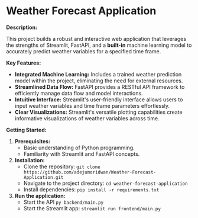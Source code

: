 # Weather Forecast Application

**Description:**

This project builds a robust and interactive web application that leverages the strengths of Streamlit, FastAPI, and a **built-in** machine learning model to accurately predict weather variables for a specified time frame.

**Key Features:**

- **Integrated Machine Learning:** Includes a trained weather prediction model within the project, eliminating the need for external resources.
- **Streamlined Data Flow:** FastAPI provides a RESTful API framework to efficiently manage data flow and model interactions.
- **Intuitive Interface:** Streamlit's user-friendly interface allows users to input weather variables and time frame parameters effortlessly.
- **Clear Visualizations:** Streamlit's versatile plotting capabilities create informative visualizations of weather variables across time.

**Getting Started:**

1. **Prerequisites:**
   - Basic understanding of Python programming.
   - Familiarity with Streamlit and FastAPI concepts.
2. **Installation:**
   - Clone the repository: `git clone https://github.com/adejumoridwan/Weather-Forecast-Application.git`
   - Navigate to the project directory: `cd weather-forecast-application`
   - Install dependencies: `pip install -r requirements.txt`
3. **Run the application:**
   - Start the API `py backend/main.py`
   - Start the Streamlit app: `streamlit run frontend/main.py`
